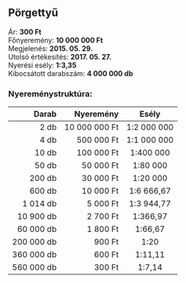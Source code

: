 ## Pörgettyű

Ár: **300 Ft**<br/>
Főnyeremény: **10 000 000 Ft**<br/>
Megjelenés: **2015. 05. 29.**<br/>
Utolsó értékesítés: **2017. 05. 27.**<br/>
Nyerési esély: **1:3,35**<br/>
Kibocsátott darabszám: **4 000 000 db**<br/>

### Nyereménystruktúra:
Darab|Nyeremény|Esély
---:|---:|:---:
2 db|10 000 000 Ft|1:2 000 000
4 db|500 000 Ft|1:1 000 000
10 db|100 000 Ft|1:400 000
50 db|50 000 Ft|1:80 000
200 db|30 000 Ft|1:20 000
600 db|10 000 Ft|1:6 666,67
1 014 db|5 000 Ft|1:3 944,77
10 900 db|2 700 Ft|1:366,97
60 000 db|1 800 Ft|1:66,67
200 000 db|900 Ft|1:20
360 000 db|600 Ft|1:11,11
560 000 db|300 Ft|1:7,14
